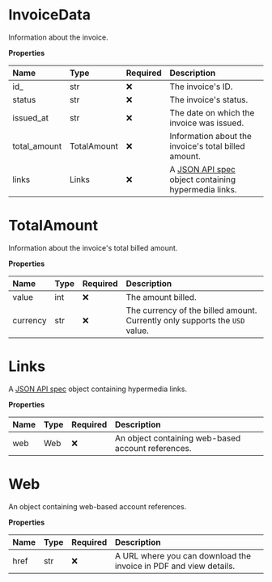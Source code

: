 # InvoiceData

Information about the invoice.

**Properties**

| Name         | Type        | Required | Description                                                                                       |
| :----------- | :---------- | :------- | :------------------------------------------------------------------------------------------------ |
| id\_         | str         | ❌       | The invoice's ID.                                                                                 |
| status       | str         | ❌       | The invoice's status.                                                                             |
| issued_at    | str         | ❌       | The date on which the invoice was issued.                                                         |
| total_amount | TotalAmount | ❌       | Information about the invoice's total billed amount.                                              |
| links        | Links       | ❌       | A [JSON API spec](https://jsonapi.org/format/#document-links) object containing hypermedia links. |

# TotalAmount

Information about the invoice's total billed amount.

**Properties**

| Name     | Type | Required | Description                                                                 |
| :------- | :--- | :------- | :-------------------------------------------------------------------------- |
| value    | int  | ❌       | The amount billed.                                                          |
| currency | str  | ❌       | The currency of the billed amount. Currently only supports the `USD` value. |

# Links

A [JSON API spec](https://jsonapi.org/format/#document-links) object containing hypermedia links.

**Properties**

| Name | Type | Required | Description                                        |
| :--- | :--- | :------- | :------------------------------------------------- |
| web  | Web  | ❌       | An object containing web-based account references. |

# Web

An object containing web-based account references.

**Properties**

| Name | Type | Required | Description                                                       |
| :--- | :--- | :------- | :---------------------------------------------------------------- |
| href | str  | ❌       | A URL where you can download the invoice in PDF and view details. |
